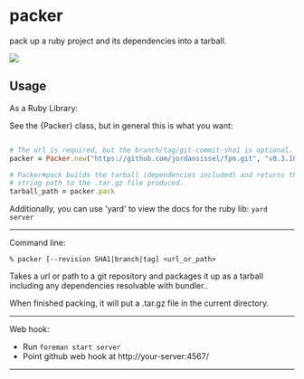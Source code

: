 # packer

pack up a ruby project and its dependencies into a tarball.

<a href="http://travis-ci.org/#!/jordansissel/packer">
  <img src="https://secure.travis-ci.org/jordansissel/packer.png?branch=master">
</a>

## Usage

As a Ruby Library:

See the {Packer} class, but in general this is what you want:

```ruby

# The url is required, but the branch/tag/git-commit-sha1 is optional.
packer = Packer.new("https://github.com/jordansissel/fpm.git", "v0.3.10")

# Packer#pack builds the tarball (dependencies included) and returns the
# string path to the .tar.gz file produced.
tarball_path = packer.pack
```

Additionally, you can use 'yard' to view the docs for the ruby lib: `yard server`

---
Command line:

```
% packer [--revision SHA1|branch|tag] <url_or_path>
```

Takes a url or path to a git repository and packages it up as a tarball
including any dependencies resolvable with bundler..

When finished packing, it will put a .tar.gz file in the current directory.

---

Web hook:

* Run `foreman start server`
* Point github web hook at http://your-server:4567/

---


